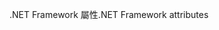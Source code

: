<span data-ttu-id="c1a11-101">.NET Framework 屬性</span><span class="sxs-lookup"><span data-stu-id="c1a11-101">.NET Framework attributes</span></span>